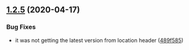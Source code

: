 ## [1.2.5](https://github.com/snyk-labs/helm-snyk/compare/v1.2.4...v1.2.5) (2020-04-17)


### Bug Fixes

* it was not getting the latest version from location header ([489f585](https://github.com/snyk-labs/helm-snyk/commit/489f5850964461e3542e386b44e46acb6dbb32dd))
